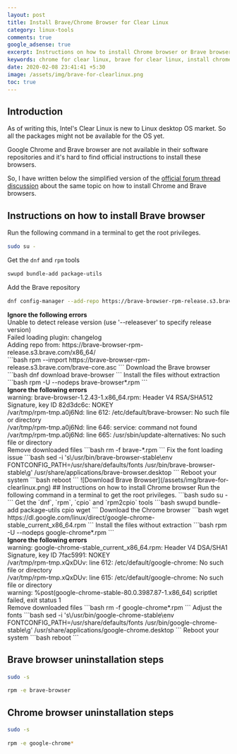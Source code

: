 ```yaml
---
layout: post
title: Install Brave/Chrome Browser for Clear Linux
category: linux-tools
comments: true
google_adsense: true
excerpt: Instructions on how to install Chrome browser or Brave browser for Clear Linux operating system.
keywords: chrome for clear linux, brave for clear linux, install chrome for clear linux, install brave for clear linux, command to install chrome in clear linux, command to install brave in clear linux.
date: 2020-02-08 23:41:41 +5:30
image: /assets/img/brave-for-clearlinux.png
toc: true
---
```

## Introduction
As of writing this, Intel's Clear Linux is new to Linux desktop OS market. So all the packages might not be available for the OS yet.

Google Chrome and Brave browser are not available in their software repositories and it's hard to find official instructions to install these browsers.

So, I have written below the simplified version of the [official forum thread discussion](https://community.clearlinux.org/t/install-brave-browser/377) about the same topic on how to install Chrome and Brave browsers.

## Instructions on how to install Brave browser
Run the following command in a terminal to get the root privileges.
```bash
sudo su -
```
Get the `dnf` and `rpm` tools
```bash
swupd bundle-add package-utils
```

Add the Brave repository
```bash
dnf config-manager --add-repo https://brave-browser-rpm-release.s3.brave.com/x86_64/
```
<div class="isa_warning">
<strong>Ignore the following errors</strong><br>
Unable to detect release version (use '--releasever' to specify release version) <br>
Failed loading plugin: changelog<br>
Adding repo from: https://brave-browser-rpm-release.s3.brave.com/x86_64/<br>
</div>
```bash
rpm --import https://brave-browser-rpm-release.s3.brave.com/brave-core.asc
```
Download the Brave browser
```bash
dnf download brave-browser
```
Install the files without extraction
```bash
rpm -U --nodeps brave-browser*.rpm
```
<div class="isa_warning">
<strong>Ignore the following errors</strong><br>
warning: brave-browser-1.2.43-1.x86_64.rpm: Header V4 RSA/SHA512 Signature, key ID 82d3dc6c: NOKEY<br>
/var/tmp/rpm-tmp.a0j6Nd: line 612: /etc/default/brave-browser: No such file or directory<br>
/var/tmp/rpm-tmp.a0j6Nd: line 646: service: command not found<br>
/var/tmp/rpm-tmp.a0j6Nd: line 665: /usr/sbin/update-alternatives: No such file or directory<br>
</div>
Remove downloaded files
```bash
rm -f brave-*.rpm
```
Fix the font loading issue
```bash
sed -i 's\/usr/bin/brave-browser-stable\env FONTCONFIG_PATH=/usr/share/defaults/fonts /usr/bin/brave-browser-stable\g' /usr/share/applications/brave-browser.desktop
```
Reboot your system
```bash
reboot
```
![Download Brave Browser](/assets/img/brave-for-clearlinux.png)
## Instructions on how to install Chrome browser
Run the following command in a terminal to get the root privileges.
```bash
sudo su -
```
Get the `dnf`, `rpm`, `cpio` and `rpm2cpio` tools
```bash
swupd bundle-add package-utils cpio wget
```
Download the Chrome browser
```bash
wget https://dl.google.com/linux/direct/google-chrome-stable_current_x86_64.rpm
```
Install the files without extraction
```bash
rpm -U --nodeps google-chrome*.rpm
```
<div class="isa_warning">
<strong>Ignore the following errors</strong><br>
warning: google-chrome-stable_current_x86_64.rpm: Header V4 DSA/SHA1 Signature, key ID 7fac5991: NOKEY<br>
/var/tmp/rpm-tmp.xQxDUv: line 612: /etc/default/google-chrome: No such file or directory<br>
/var/tmp/rpm-tmp.xQxDUv: line 615: /etc/default/google-chrome: No such file or directory<br>
warning: %post(google-chrome-stable-80.0.3987.87-1.x86_64) scriptlet failed, exit status 1<br>
</div>
Remove downloaded files
```bash
rm -f google-chrome*.rpm
```
Adjust the fonts
```bash
sed -i 's\/usr/bin/google-chrome-stable\env FONTCONFIG_PATH=/usr/share/defaults/fonts /usr/bin/google-chrome-stable\g' /usr/share/applications/google-chrome.desktop
```
Reboot your system
```bash
reboot
```

## Brave browser uninstallation steps
```bash
sudo -s
```
```bash
rpm -e brave-browser
```

## Chrome browser uninstallation steps
```bash
sudo -s
```
```bash
rpm -e google-chrome*
```
